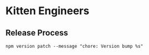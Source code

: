 # Kitten Engineers

## Release Process

```shell
npm version patch --message "chore: Version bump %s"
```
